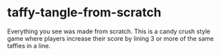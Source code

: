 # taffy-tangle-from-scratch
Everything you see was made from scratch. This is a candy crush style game where players increase their score by lining 3 or more of the same taffies in a line.
